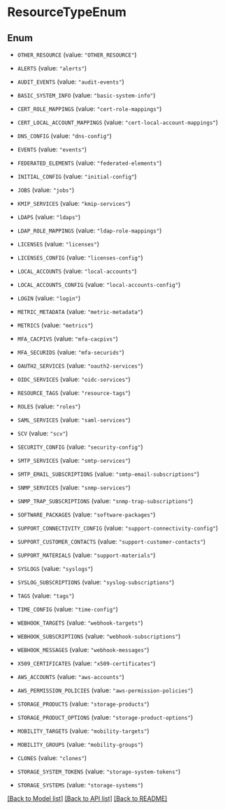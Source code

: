 # ResourceTypeEnum

## Enum


* `OTHER_RESOURCE` (value: `"OTHER_RESOURCE"`)

* `ALERTS` (value: `"alerts"`)

* `AUDIT_EVENTS` (value: `"audit-events"`)

* `BASIC_SYSTEM_INFO` (value: `"basic-system-info"`)

* `CERT_ROLE_MAPPINGS` (value: `"cert-role-mappings"`)

* `CERT_LOCAL_ACCOUNT_MAPPINGS` (value: `"cert-local-account-mappings"`)

* `DNS_CONFIG` (value: `"dns-config"`)

* `EVENTS` (value: `"events"`)

* `FEDERATED_ELEMENTS` (value: `"federated-elements"`)

* `INITIAL_CONFIG` (value: `"initial-config"`)

* `JOBS` (value: `"jobs"`)

* `KMIP_SERVICES` (value: `"kmip-services"`)

* `LDAPS` (value: `"ldaps"`)

* `LDAP_ROLE_MAPPINGS` (value: `"ldap-role-mappings"`)

* `LICENSES` (value: `"licenses"`)

* `LICENSES_CONFIG` (value: `"licenses-config"`)

* `LOCAL_ACCOUNTS` (value: `"local-accounts"`)

* `LOCAL_ACCOUNTS_CONFIG` (value: `"local-accounts-config"`)

* `LOGIN` (value: `"login"`)

* `METRIC_METADATA` (value: `"metric-metadata"`)

* `METRICS` (value: `"metrics"`)

* `MFA_CACPIVS` (value: `"mfa-cacpivs"`)

* `MFA_SECURIDS` (value: `"mfa-securids"`)

* `OAUTH2_SERVICES` (value: `"oauth2-services"`)

* `OIDC_SERVICES` (value: `"oidc-services"`)

* `RESOURCE_TAGS` (value: `"resource-tags"`)

* `ROLES` (value: `"roles"`)

* `SAML_SERVICES` (value: `"saml-services"`)

* `SCV` (value: `"scv"`)

* `SECURITY_CONFIG` (value: `"security-config"`)

* `SMTP_SERVICES` (value: `"smtp-services"`)

* `SMTP_EMAIL_SUBSCRIPTIONS` (value: `"smtp-email-subscriptions"`)

* `SNMP_SERVICES` (value: `"snmp-services"`)

* `SNMP_TRAP_SUBSCRIPTIONS` (value: `"snmp-trap-subscriptions"`)

* `SOFTWARE_PACKAGES` (value: `"software-packages"`)

* `SUPPORT_CONNECTIVITY_CONFIG` (value: `"support-connectivity-config"`)

* `SUPPORT_CUSTOMER_CONTACTS` (value: `"support-customer-contacts"`)

* `SUPPORT_MATERIALS` (value: `"support-materials"`)

* `SYSLOGS` (value: `"syslogs"`)

* `SYSLOG_SUBSCRIPTIONS` (value: `"syslog-subscriptions"`)

* `TAGS` (value: `"tags"`)

* `TIME_CONFIG` (value: `"time-config"`)

* `WEBHOOK_TARGETS` (value: `"webhook-targets"`)

* `WEBHOOK_SUBSCRIPTIONS` (value: `"webhook-subscriptions"`)

* `WEBHOOK_MESSAGES` (value: `"webhook-messages"`)

* `X509_CERTIFICATES` (value: `"x509-certificates"`)

* `AWS_ACCOUNTS` (value: `"aws-accounts"`)

* `AWS_PERMISSION_POLICIES` (value: `"aws-permission-policies"`)

* `STORAGE_PRODUCTS` (value: `"storage-products"`)

* `STORAGE_PRODUCT_OPTIONS` (value: `"storage-product-options"`)

* `MOBILITY_TARGETS` (value: `"mobility-targets"`)

* `MOBILITY_GROUPS` (value: `"mobility-groups"`)

* `CLONES` (value: `"clones"`)

* `STORAGE_SYSTEM_TOKENS` (value: `"storage-system-tokens"`)

* `STORAGE_SYSTEMS` (value: `"storage-systems"`)


[[Back to Model list]](../README.md#documentation-for-models) [[Back to API list]](../README.md#documentation-for-api-endpoints) [[Back to README]](../README.md)


